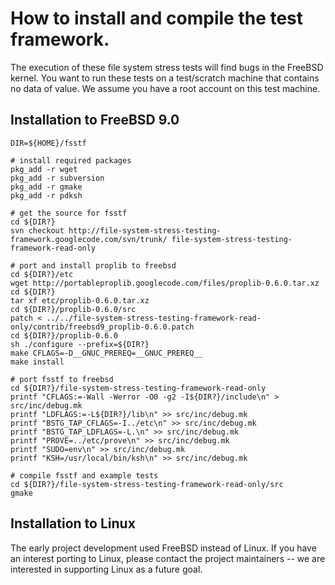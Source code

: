 # How to install and compile the test framework.

The execution of these file system stress tests will find bugs in the FreeBSD
kernel.  You want to run these tests on a test/scratch machine that contains no
data of value.  We assume you have a root account on this test machine.

## Installation to FreeBSD 9.0

```
DIR=${HOME}/fsstf

# install required packages
pkg_add -r wget
pkg_add -r subversion
pkg_add -r gmake
pkg_add -r pdksh

# get the source for fsstf
cd ${DIR?}
svn checkout http://file-system-stress-testing-framework.googlecode.com/svn/trunk/ file-system-stress-testing-framework-read-only

# port and install proplib to freebsd
cd ${DIR?}/etc
wget http://portableproplib.googlecode.com/files/proplib-0.6.0.tar.xz
cd ${DIR?}
tar xf etc/proplib-0.6.0.tar.xz
cd ${DIR?}/proplib-0.6.0/src
patch < ../../file-system-stress-testing-framework-read-only/contrib/freebsd9_proplib-0.6.0.patch
cd ${DIR?}/proplib-0.6.0
sh ./configure --prefix=${DIR?}
make CFLAGS=-D__GNUC_PREREQ=__GNUC_PREREQ__
make install

# port fsstf to freebsd
cd ${DIR?}/file-system-stress-testing-framework-read-only
printf "CFLAGS:=-Wall -Werror -O0 -g2 -I${DIR?}/include\n" > src/inc/debug.mk
printf "LDFLAGS:=-L${DIR?}/lib\n" >> src/inc/debug.mk
printf "BSTG_TAP_CFLAGS=-I../etc\n" >> src/inc/debug.mk
printf "BSTG_TAP_LDFLAGS=-L.\n" >> src/inc/debug.mk
printf "PROVE=../etc/prove\n" >> src/inc/debug.mk
printf "SUDO=env\n" >> src/inc/debug.mk
printf "KSH=/usr/local/bin/ksh\n" >> src/inc/debug.mk

# compile fsstf and example tests
cd ${DIR?}/file-system-stress-testing-framework-read-only/src
gmake
```

## Installation to Linux

The early project development used FreeBSD instead of Linux.  If you have an
interest porting to Linux, please contact the project maintainers -- we are
interested in supporting Linux as a future goal.
